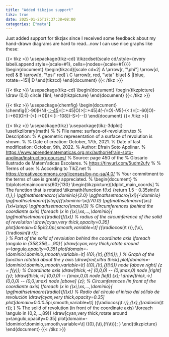```yaml
---
title: "Added tikzjax support"
tikz: true
date: 2025-01-25T17:37:38+08:00
categories: ["meta"]
---
```


Just added support for tikzjax since I received some feedback about my hand-drawn diagrams are hard to read...now I can use nice graphs like these:

{{< tikz >}}
\usepackage{tikz-cd}
\tikzcdset{scale cd/.style={every label/.append style={scale=#1},
    cells={nodes={scale=#1}}}}
\begin{document}
  \begin{tikzcd}[scale cd=2]
    A \arrow[r, "\phi"] \arrow[d, red]
      & B \arrow[d, "\psi" red] \\
    C \arrow[r, red, "\eta" blue]
      & |[blue, rotate=-15]| D
  \end{tikzcd}
\end{document}
{{< /tikz >}}


{{< tikz >}}
\usepackage{tikz-cd}
\begin{document}
  \begin{tikzpicture}
    \draw (0,0) circle (1in);
  \end{tikzpicture}
\end{document}
{{< /tikz >}}

{{< tikz >}}
\usepackage{chemfig}
\begin{document}
\chemfig{[:-90]HN(-[::-45](-[::-45]R)=[::+45]O)>[::+45]*4(-(=O)-N*5(-(<:(=[::-60]O)-[::+60]OH)-(<[::+0])(<:[::-108])-S>)--)}
\end{document}
{{< /tikz >}}

{{< tikz >}}
\usepackage{tikz}
\usepackage{tikz-3dplot}
\usetikzlibrary{math}
%
% File name: surface-of-revolution.tex
% Description: 
% A geometric representation of a surface of revolution is shown.
% 
% Date of creation: October, 17th, 2021.
% Date of last modification: October, 9th, 2022.
% Author: Efraín Soto Apolinar.
% https://www.aprendematematicas.org.mx/author/efrain-soto-apolinar/instructing-courses/
% Source: page 450 of the 
% Glosario Ilustrado de Matem\'aticas Escolares.
% https://tinyurl.com/5udm2ufy
%
% Terms of use:
% According to TikZ.net
% https://creativecommons.org/licenses/by-nc-sa/4.0/
% Your commitment to the terms of use is greatly appreciated.
%
\begin{document}
	%
	\tdplotsetmaincoords{60}{130}
	\begin{tikzpicture}[tdplot_main_coords]
		% The function that is rotated
		\tikzmath{function f(\x) {return 1.5 - 0.35*sin(\x r);};}
		\pgfmathsetmacro{\dominio}{2.0}
		\pgfmathsetmacro{\xi}{-\dominio}
		\pgfmathsetmacro{\step}{(\dominio-\xi)/70.0}
		\pgfmathsetmacro{\xs}{\xi+\step}
		\pgfmathsetmacro{\max}{3}
		% Circumferences (behind the coordiante axis)
		\foreach \x in {\xi,\xs,...,\dominio}{
			\pgfmathsetmacro{\radio}{f(\x)}	% radius of the circumference of the solid of revolution
			\draw[cyan,very thick,opacity=0.35] plot[domain=0.5*pi:2.0*pi,smooth,variable=\t] ({\radio*cos(\t r)},{\x},{\radio*sin(\t r});	
		}
		% Part of the solid of revolution behind the coordinate axis
		\foreach \angulo in {358,356,...,90}{
			\draw[cyan,very thick,rotate around y=\angulo,opacity=0.35] plot[domain=-\dominio:\dominio,smooth,variable=\t] ({0},{\t},{f(\t)});
		}
		% Graph of the function rotated about the $y$ axis
		\draw[red,ultra thick] plot[domain=-\dominio:\dominio,smooth,variable=\t] ({0},{\t},{f(\t)}) node [above right] {$z = f(y)$};
		% Coordinate axis
		\draw[thick,->] (0,0,0) -- (0,\max,0) node [right] {$y$};
		\draw[thick,->] (0,0,0) -- (\max,0,0) node [left] {$x$};
		\draw[thick,->] (0,0,0) -- (0,0,\max) node [above] {$z$};
		% Circumferences (in front of the coordiante axis)
		\foreach \x in {\xi,\xs,...,\dominio}{
			\pgfmathsetmacro{\radio}{f(\x)}	% Radio del círculo al inicio del sólido de revolución
			\draw[cyan,very thick,opacity=0.35] plot[domain=0.0:0.5*pi,smooth,variable=\t] ({\radio*cos(\t r)},{\x},{\radio*sin(\t r});	
		}
		% The solid of revolution (in front of the coordinate axis)
		\foreach \angulo in {0,2,...,89}{
			\draw[cyan,very thick,rotate around y=\angulo,opacity=0.35] plot[domain=-\dominio:\dominio,smooth,variable=\t] ({0},{\t},{f(\t)});
		}
	\end{tikzpicture}
\end{document}
{{< /tikz >}}